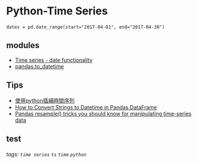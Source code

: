 # Python-Time Series
```python==
dates = pd.date_range(start="2017-04-01", end="2017-04-30")
```

## modules
* [Time series - date functionality](https://pandas.pydata.org/pandas-docs/stable/user_guide/timeseries.html#timeseries-offset-aliases)
* [pandas.to_datetime](https://pandas.pydata.org/pandas-docs/stable/reference/api/pandas.to_datetime.html)

## Tips
* [使用python插補時間序列](https://kknews.cc/zh-tw/code/52brmp2.html)
* [How to Convert Strings to Datetime in Pandas DataFrame](https://datatofish.com/strings-to-datetime-pandas/)
* [Pandas resample() tricks you should know for manipulating time-series data](https://towardsdatascience.com/pandas-resample-tricks-you-should-know-for-manipulating-time-series-data-7e9643a7e7f3)

## test

###### tags: `time series` `ts` `time` `python`
